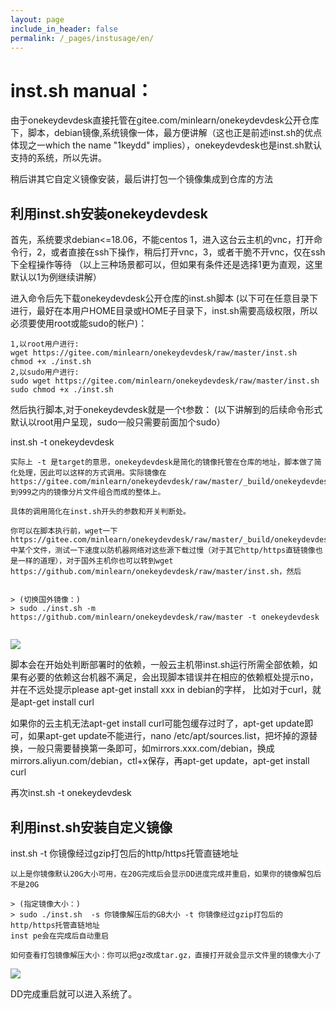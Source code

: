 ```yaml
---
layout: page
include_in_header: false
permalink: /_pages/instusage/en/
---
```


inst.sh manual：
======

由于onekeydevdesk直接托管在gitee.com/minlearn/onekeydevdesk公开仓库下，脚本，debian镜像,系统镜像一体，最方便讲解（这也正是前述inst.sh的优点体现之一which the name "1keydd" implies），onekeydevdesk也是inst.sh默认支持的系统，所以先讲。



稍后讲其它自定义镜像安装，最后讲打包一个镜像集成到仓库的方法



利用inst.sh安装onekeydevdesk
------

首先，系统要求debian<=18.06，不能centos
1，进入这台云主机的vnc，打开命令行，2，或者直接在ssh下操作，稍后打开vnc，3，或者干脆不开vnc，仅在ssh下全程操作等待
（以上三种场景都可以，但如果有条件还是选择1更为直观，这里默认以1为例继续讲解）

进入命令后先下载onekeydevdesk公开仓库的inst.sh脚本
(以下可在任意目录下进行，最好在本用户HOME目录或HOME子目录下，inst.sh需要高级权限，所以必须要使用root或能sudo的帐户)：
```
1,以root用户进行: 
wget https://gitee.com/minlearn/onekeydevdesk/raw/master/inst.sh
chmod +x ./inst.sh
2,以sudo用户进行: 
sudo wget https://gitee.com/minlearn/onekeydevdesk/raw/master/inst.sh
sudo chmod +x ./inst.sh
```

然后执行脚本,对于onekeydevdesk就是一个t参数：
(以下讲解到的后续命令形式默认以root用户呈现，sudo一般只需要前面加个sudo）

inst.sh -t onekeydevdesk


```
实际上 -t 是target的意思，onekeydevdesk是简化的镜像托管在仓库的地址，脚本做了简化处理，因此可以这样的方式调用。实际镜像在https://gitee.com/minlearn/onekeydevdesk/raw/master/_build/onekeydevdesk/onekeydevdesk_000到999之内的镜像分片文件组合而成的整体上。

具体的调用简化在inst.sh开头的参数和开关判断处。

你可以在脚本执行前，wget一下https://gitee.com/minlearn/onekeydevdesk/raw/master/_build/onekeydevdesk/onekeydevdesk_中某个文件，测试一下速度以防机器网络对这些源下载过慢（对于其它http/https直链镜像也是一样的道理），对于国外主机你也可以转到wget https://github.com/minlearn/onekeydevdesk/raw/master/inst.sh，然后


> (切换国外镜像：)  
> sudo ./inst.sh -m https://github.com/minlearn/onekeydevdesk/raw/master -t onekeydevdesk


```

![](runinstsh.jpg)

脚本会在开始处判断部署时的依赖，一般云主机带inst.sh运行所需全部依赖，如果有必要的依赖这台机器不满足，会出现脚本错误并在相应的依赖框处提示no，并在不远处提示please apt-get install xxx in debian的字样，
比如对于curl，就是apt-get install curl

如果你的云主机无法apt-get install curl可能包缓存过时了，apt-get update即可，如果apt-get update不能进行，nano /etc/apt/sources.list，把坏掉的源替换，一般只需要替换第一条即可，如mirrors.xxx.com/debian，换成mirrors.aliyun.com/debian，ctl+x保存，再apt-get update，apt-get install curl

再次inst.sh -t onekeydevdesk

利用inst.sh安装自定义镜像
------

inst.sh -t 你镜像经过gzip打包后的http/https托管直链地址

```
以上是你镜像默认20G大小可用，在20G完成后会显示DD进度完成并重启，如果你的镜像解包后不是20G

> (指定镜像大小：)  
> sudo ./inst.sh  -s 你镜像解压后的GB大小 -t 你镜像经过gzip打包后的http/https托管直链地址
inst pe会在完成后自动重启

如何查看打包镜像解压大小：你可以把gz改成tar.gz，直接打开就会显示文件里的镜像大小了

```

![](runinstsh2.jpg)

DD完成重启就可以进入系统了。


